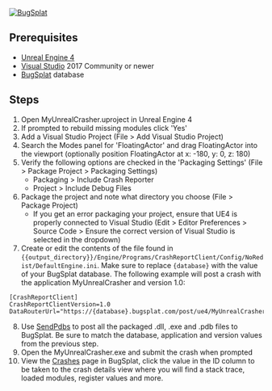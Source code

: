 [![BugSplat](https://s3.amazonaws.com/bugsplat-public/npm/header.png)](https://www.bugsplat.com)

## Prerequisites
* [Unreal Engine 4](https://www.unrealengine.com/download)
* [Visual Studio](https://visualstudio.microsoft.com/downloads/) 2017 Community or newer
* [BugSplat](https://app.bugsplat.com/v2/company) database

## Steps
1. Open MyUnrealCrasher.uproject in Unreal Engine 4
2. If prompted to rebuild missing modules click 'Yes'
3. Add a Visual Studio Project (File > Add Visual Studio Project)
4. Search the Modes panel for 'FloatingActor' and drag FloatingActor into the viewport (optionally position FloatingActor at x: -180, y: 0, z: 180)
5. Verify the following options are checked in the 'Packaging Settings' (File > Package Project > Packaging Settings)
    * Packaging > Include Crash Reporter
    * Project > Include Debug Files
6. Package the project and note what directory you choose (File > Package Project)
    * If you get an error packaging your project, ensure that UE4 is properly connected to Visual Studio (Edit > Editor Preferences > Source Code > Ensure the correct version of Visual Studio is selected in the dropdown)
7. Create or edit the contents of the file found in `{{output_directory}}/Engine/Programs/CrashReportClient/Config/NoRedist/DefaultEngine.ini`. Make sure to replace `{database}` with the value of your BugSplat database. The following example will post a crash with the application MyUnrealCrasher and version 1.0:
```
[CrashReportClient]
CrashReportClientVersion=1.0
DataRouterUrl="https://{database}.bugsplat.com/post/ue4/MyUnrealCrasher/1.0"
```
8. Use [SendPdbs](https://www.bugsplat.com/docs/faq/sendpdbs/) to post all the packaged .dll, .exe and .pdb files to BugSplat. Be sure to match the database, application and version values from the previous step.
9. Open the MyUnrealCrasher.exe and submit the crash when prompted
10. View the [Crashes](https://app.bugsplat.com/v2/crashes) page in BugSplat, click the value in the ID column to be taken to the crash details view where you will find a stack trace, loaded modules, register values and more.
